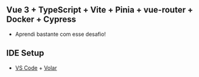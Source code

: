 ## Vue 3 + TypeScript + Vite + Pinia + vue-router + Docker + Cypress
- Aprendi bastante com esse desafio!

## IDE Setup
- [VS Code](https://code.visualstudio.com/) + [Volar](https://marketplace.visualstudio.com/items?itemName=Vue.volar)